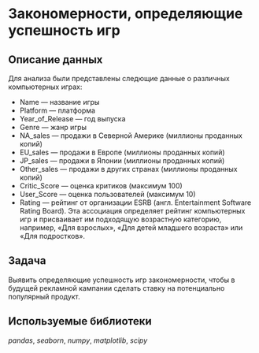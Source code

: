# Закономерности, определяющие успешность игр

## Описание данных

Для анализа были представлены следющие данные о различных компьютерных играх:
- Name — название игры
- Platform — платформа
- Year_of_Release — год выпуска
- Genre — жанр игры
- NA_sales — продажи в Северной Америке (миллионы проданных копий)
- EU_sales — продажи в Европе (миллионы проданных копий)
- JP_sales — продажи в Японии (миллионы проданных копий)
- Other_sales — продажи в других странах (миллионы проданных копий)
- Critic_Score — оценка критиков (максимум 100)
- User_Score — оценка пользователей (максимум 10)
- Rating — рейтинг от организации ESRB (англ. Entertainment Software Rating Board). Эта ассоциация определяет рейтинг компьютерных игр и присваивает им подходящую возрастную категорию, например, «Для взрослых», «Для детей младшего возраста» или «Для подростков».

## Задача

Выявить определяющие успешность игр закономерности, чтобы в будущей рекламной кампании сделать ставку на потенциально популярный продукт.

## Используемые библиотеки

*pandas*, *seaborn*, *numpy*, *matplotlib*, *scipy*